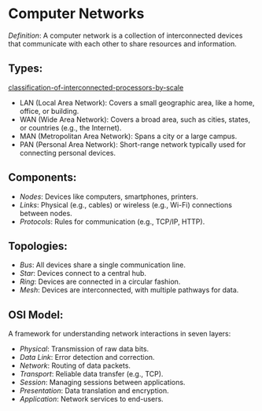 # Computer Networks

*Definition*: A computer network is a collection of interconnected devices that communicate with each other to share resources and information.

## Types:

[classification-of-interconnected-processors-by-scale](./assets/classification-of-interconnected-processors-by-scale.png)

- LAN (Local Area Network): Covers a small geographic area, like a home, office, or building.
- WAN (Wide Area Network): Covers a broad area, such as cities, states, or countries (e.g., the Internet).
- MAN (Metropolitan Area Network): Spans a city or a large campus.
- PAN (Personal Area Network): Short-range network typically used for connecting personal devices.

## Components:

- *Nodes*: Devices like computers, smartphones, printers.
- *Links*: Physical (e.g., cables) or wireless (e.g., Wi-Fi) connections between nodes.
- *Protocols*: Rules for communication (e.g., TCP/IP, HTTP).

## Topologies:

- *Bus*: All devices share a single communication line.
- *Star*: Devices connect to a central hub.
- *Ring*: Devices are connected in a circular fashion.
- *Mesh*: Devices are interconnected, with multiple pathways for data.

## OSI Model:

A framework for understanding network interactions in seven layers:

- *Physical*: Transmission of raw data bits.
- *Data Link*: Error detection and correction.
- *Network*: Routing of data packets.
- *Transport*: Reliable data transfer (e.g., TCP).
- *Session*: Managing sessions between applications.
- *Presentation*: Data translation and encryption.
- *Application*: Network services to end-users.

